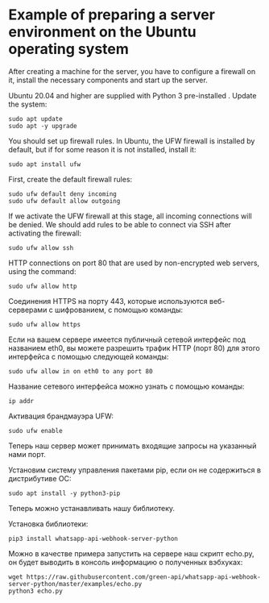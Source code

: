 # Example of preparing a server environment on the Ubuntu operating system

After creating a machine for the server, you have to configure a firewall on it, install the necessary components and start up the server.

Ubuntu 20.04 and higher are supplied with Python 3 pre-installed .
Update the system:
```
sudo apt update
sudo apt -y upgrade
```

You should set up firewall rules. In Ubuntu, the UFW firewall is installed by default, but if for some reason it is not installed, install it:
```
sudo apt install ufw
```

First, create the default firewall rules:
```
sudo ufw default deny incoming
sudo ufw default allow outgoing
```

If we activate the UFW firewall at this stage, all incoming connections will be denied.
We should add rules to be able to connect via SSH after activating the firewall:
```
sudo ufw allow ssh
```

HTTP connections on port 80 that are used by non-encrypted web servers, using the command:
```
sudo ufw allow http
```

Соединения HTTPS на порту 443, которые используются веб-серверами с шифрованием, с помощью команды: 
```
sudo ufw allow https
```

Если на вашем сервере имеется публичный сетевой интерфейс под названием eth0, вы можете разрешить трафик HTTP (порт 80) для этого интерфейса с помощью следующей команды:
```
sudo ufw allow in on eth0 to any port 80
```

Название сетевого интерфейса можно узнать с помощью команды:
```
ip addr
```

Активация брандмауэра UFW:
```
sudo ufw enable
```

Теперь наш сервер может принимать входящие запросы на указанный нами порт.

Установим систему управления пакетами pip, если он не содержиться в дистрибутиве ОС:
```
sudo apt install -y python3-pip
```

Теперь можно устанавливать нашу библиотеку.

Установка библиотеки:
```
pip3 install whatsapp-api-webhook-server-python
```

Можно в качестве примера запустить на сервере наш скрипт echo.py, он будет выводить в консоль информацию о полученных вэбхуках:
```
wget https://raw.githubusercontent.com/green-api/whatsapp-api-webhook-server-python/master/examples/echo.py
python3 echo.py
```
